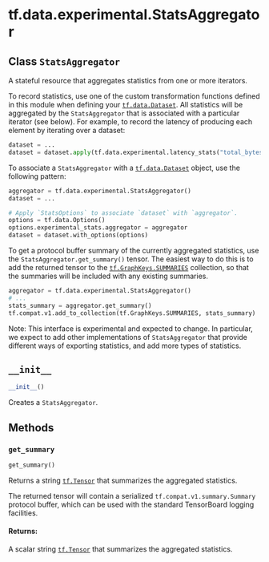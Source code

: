 <div itemscope itemtype="http://developers.google.com/ReferenceObject">
<meta itemprop="name" content="tf.data.experimental.StatsAggregator" />
<meta itemprop="path" content="Stable" />
<meta itemprop="property" content="__init__"/>
<meta itemprop="property" content="get_summary"/>
</div>

# tf.data.experimental.StatsAggregator

## Class `StatsAggregator`



A stateful resource that aggregates statistics from one or more iterators.

To record statistics, use one of the custom transformation functions defined
in this module when defining your <a href="../../../tf/data/Dataset.md"><code>tf.data.Dataset</code></a>. All statistics will be
aggregated by the `StatsAggregator` that is associated with a particular
iterator (see below). For example, to record the latency of producing each
element by iterating over a dataset:

```python
dataset = ...
dataset = dataset.apply(tf.data.experimental.latency_stats("total_bytes"))
```

To associate a `StatsAggregator` with a <a href="../../../tf/data/Dataset.md"><code>tf.data.Dataset</code></a> object, use
the following pattern:

```python
aggregator = tf.data.experimental.StatsAggregator()
dataset = ...

# Apply `StatsOptions` to associate `dataset` with `aggregator`.
options = tf.data.Options()
options.experimental_stats.aggregator = aggregator
dataset = dataset.with_options(options)
```

To get a protocol buffer summary of the currently aggregated statistics,
use the `StatsAggregator.get_summary()` tensor. The easiest way to do this
is to add the returned tensor to the <a href="../../../tf/GraphKeys.md#SUMMARIES"><code>tf.GraphKeys.SUMMARIES</code></a> collection,
so that the summaries will be included with any existing summaries.

```python
aggregator = tf.data.experimental.StatsAggregator()
# ...
stats_summary = aggregator.get_summary()
tf.compat.v1.add_to_collection(tf.GraphKeys.SUMMARIES, stats_summary)
```

Note: This interface is experimental and expected to change. In particular,
we expect to add other implementations of `StatsAggregator` that provide
different ways of exporting statistics, and add more types of statistics.

<h2 id="__init__"><code>__init__</code></h2>

``` python
__init__()
```

Creates a `StatsAggregator`.



## Methods

<h3 id="get_summary"><code>get_summary</code></h3>

``` python
get_summary()
```

Returns a string <a href="../../../tf/Tensor.md"><code>tf.Tensor</code></a> that summarizes the aggregated statistics.

The returned tensor will contain a serialized `tf.compat.v1.summary.Summary`
protocol
buffer, which can be used with the standard TensorBoard logging facilities.

#### Returns:

A scalar string <a href="../../../tf/Tensor.md"><code>tf.Tensor</code></a> that summarizes the aggregated statistics.



